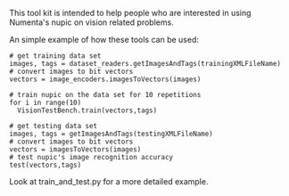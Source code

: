 This tool kit is intended to help people who are interested in using Numenta's 
nupic on vision related problems.

An simple example of how these tools can be used:

```
# get training data set 
images, tags = dataset_readers.getImagesAndTags(trainingXMLFileName)
# convert images to bit vectors 
vectors = image_encoders.imagesToVectors(images)

# train nupic on the data set for 10 repetitions 
for i in range(10)
  VisionTestBench.train(vectors,tags)

# get testing data set 
images, tags = getImagesAndTags(testingXMLFileName)
# convert images to bit vectors 
vectors = imagesToVectors(images)
# test nupic's image recognition accuracy 
test(vectors,tags)
```


Look at train_and_test.py for a more detailed example.

